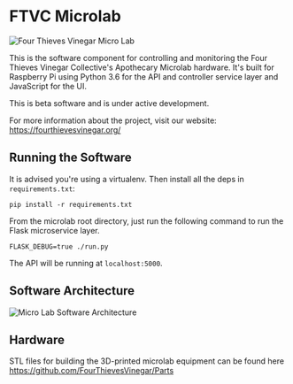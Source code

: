 # FTVC Microlab

![Four Thieves Vinegar Micro Lab](https://github.com/FourThievesVinegar/microlab/blob/master/images/4tvc.jpg)


This is the software component for controlling and monitoring the Four Thieves Vinegar Collective's Apothecary Microlab hardware. It's built for Raspberry Pi using Python 3.6 for the API and controller service layer and JavaScript for the UI.

This is beta software and is under active development.

For more information about the project, visit our website: https://fourthievesvinegar.org/

## Running the Software

It is advised you're using a virtualenv. Then install all the deps in `requirements.txt`:

    pip install -r requirements.txt

From the microlab root directory, just run the following command to run the Flask microservice layer.

    FLASK_DEBUG=true ./run.py

The API will be running at `localhost:5000`.

## Software Architecture

![Micro Lab Software Architecture](https://github.com/FourThievesVinegar/microlab/blob/master/images/SWArch.png)

## Hardware

STL files for building the 3D-printed microlab equipment can be found here https://github.com/FourThievesVinegar/Parts

